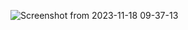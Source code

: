 ![Screenshot from 2023-11-18 09-37-13](https://github.com/piccolo-gatto/qml/assets/108530800/9d9e71f5-a383-444c-abbc-d15746917ace)
